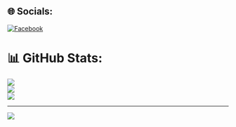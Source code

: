 
## 🌐 Socials:
[![Facebook](https://img.shields.io/badge/Facebook-%231877F2.svg?logo=Facebook&logoColor=white)](https://facebook.com/https://www.facebook.com/profile.php?id=100023327378055) 
# 📊 GitHub Stats:
![](https://github-readme-stats.vercel.app/api?username=Nattasith0&theme=blue_navy&hide_border=false&include_all_commits=false&count_private=false)<br/>
![](https://github-readme-streak-stats.herokuapp.com/?user=Nattasith0&theme=blue_navy&hide_border=false)<br/>
![](https://github-readme-stats.vercel.app/api/top-langs/?username=Nattasith0&theme=blue_navy&hide_border=false&include_all_commits=false&count_private=false&layout=compact)

---
[![](https://visitcount.itsvg.in/api?id=Nattasith0&icon=0&color=0)](https://visitcount.itsvg.in)

<!-- Proudly created with GPRM ( https://gprm.itsvg.in ) -->
